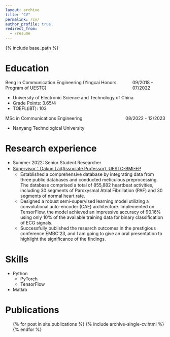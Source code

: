 ```yaml
---
layout: archive
title: "CV"
permalink: /cv/
author_profile: true
redirect_from:
  - /resume
---
```

{% include base_path %}

Education
=========

<div style="display: flex; justify-content: space-between;">
    <div>Beng in Communication Engineering (Yingcai Honors Program of UESTC)</div>
    <div>09/2018 - 07/2022</div>
</div>

* University of Electronic Science and Technology of China
* Grade Points: 3.65/4
* TOEFL(iBT): 103

<div style="display: flex; justify-content: space-between;">
    <div>MSc in Communications Engineering	</div>
    <div>08/2022 - 12/2023</div>
</div>

- Nanyang Technological University

Research experience
===================

* Summer 2022: Senior Student Researcher
* [Supervisor：Dakun Lai(Associate Professor), UESTC-BMI-EP](https://faculty.uestc.edu.cn/dklai/zh_CN/index.htm)
  * Established a comprehensive database by integrating data from three public databases and conducted meticulous preprocessing. The database comprised a total of 855,882 heartbeat activities, including 30 segments of Paroxysmal Atrial Fibrillation (PAF) and 30 segments of normal heart rate.
  * Designed a robust semi-supervised learning model utilizing a convolutional auto-encoder (CAE) architecture. Implemented on TensorFlow, the model achieved an impressive accuracy of 90.16% using only 10% of the available training data for binary classification of ECG signals.
  * Successfully published the research outcomes in the prestigious conference EMBC'23, and I am going to give an oral presentation to highlight the significance of the findings.

Skills
======

* Python
  * PyTorch
  * TensorFlow
* Matlab

Publications
============

<ul>{% for post in site.publications %}
    {% include archive-single-cv.html %}
  {% endfor %}</ul>
